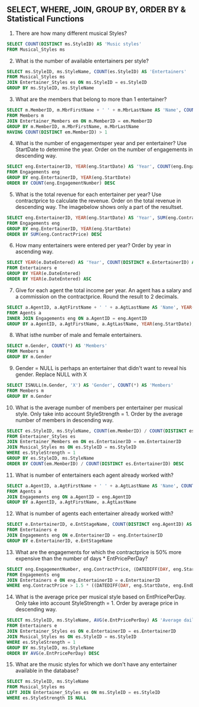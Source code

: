 ## SELECT, WHERE, JOIN, GROUP BY, ORDER BY & Statistical Functions

1. There are how many different musical Styles?

```sql
SELECT COUNT(DISTINCT ms.StyleID) AS 'Music styles'
FROM Musical_Styles ms
```

2. What is the number of available entertainers per style?

```sql
SELECT ms.StyleID, ms.StyleName, COUNT(es.StyleID) AS 'Entertainers'
FROM Musical_Styles ms
JOIN Entertainer_Styles es ON ms.StyleID = es.StyleID
GROUP BY ms.StyleID, ms.StyleName
```

3. What are the members that belong to more than 1 entertainer?

```sql
SELECT m.MemberID, m.MbrFirstName + ' ' + m.MbrLastName AS 'Name', COUNT(DISTINCT em.MemberID) AS 'Entertainers'
FROM Members m
JOIN Entertainer_Members em ON m.MemberID = em.MemberID
GROUP BY m.MemberID, m.MbrFirstName, m.MbrLastName
HAVING COUNT(DISTINCT em.MemberID) > 1
```

4. What is the number of engagementsper year and per entertainer? Use StartDate to determine the year. Order on the number of engagements in descending way.

```sql
SELECT eng.EntertainerID, YEAR(eng.StartDate) AS 'Year', COUNT(eng.EngagementNumber) AS 'Engagements'
FROM Engagements eng
GROUP BY eng.EntertainerID, YEAR(eng.StartDate)
ORDER BY COUNT(eng.EngagementNumber) DESC
```

5. What is the total revenue for each entertainer per year? Use contractprice to calculate the revenue. Order on the total revenue in descending way. The imagebelow shows only a part of the resultset.

```sql
SELECT eng.EntertainerID, YEAR(eng.StartDate) AS 'Year', SUM(eng.ContractPrice) AS 'Revenue'
FROM Engagements eng
GROUP BY eng.EntertainerID, YEAR(eng.StartDate)
ORDER BY SUM(eng.ContractPrice) DESC
```

6. How many entertainers were entered per year? Order by year in ascending way.

```sql
SELECT YEAR(e.DateEntered) AS 'Year', COUNT(DISTINCT e.EntertainerID) AS 'New entertainers'
FROM Entertainers e
GROUP BY YEAR(e.DateEntered)
ORDER BY YEAR(e.DateEntered) ASC
```

7. Give for each agent the total income per year. An agent has a salary and a commission on the contractprice. Round the result to 2 decimals.

```sql
SELECT a.AgentID, a.AgtFirstName + ' ' + a.AgtLastName AS 'Name', YEAR(eng.StartDate) AS 'Year', ROUND(SUM(a.CommissionRate * eng.ContractPrice) + a.Salary,2)  AS 'Income'
FROM Agents a
INNER JOIN Engagements eng ON a.AgentID = eng.AgentID
GROUP BY a.AgentID, a.AgtFirstName, a.AgtLastName, YEAR(eng.StartDate), a.Salary
```

8. What isthe number of male and female entertainers.

```sql
SELECT m.Gender, COUNT(*) AS 'Members'
FROM Members m
GROUP BY m.Gender
```

9. Gender = NULL is perhaps an entertainer that didn't want to reveal his gender. Replace NULL with X

```sql
SELECT ISNULL(m.Gender, 'X') AS 'Gender', COUNT(*) AS 'Members'
FROM Members m
GROUP BY m.Gender
```

10. What is the average number of members per entertainer per musical style. Only take into account StyleStrength = 1. Order by the average number of members in descending way.

```sql
SELECT es.StyleID, ms.StyleName, COUNT(em.MemberID) / COUNT(DISTINCT es.EntertainerID) As 'Average members'
FROM Entertainer_Styles es
JOIN Entertainer_Members em ON es.EntertainerID = em.EntertainerID
JOIN Musical_Styles ms ON es.StyleID = ms.StyleID
WHERE es.StyleStrength = 1
GROUP BY es.StyleID, ms.StyleName
ORDER BY COUNT(em.MemberID) / COUNT(DISTINCT es.EntertainerID) DESC
```

11. What is number of entertainers each agent already worked with?

```sql
SELECT a.AgentID, a.AgtFirstName + ' ' + a.AgtLastName AS 'Name', COUNT(DISTINCT eng.EntertainerID) AS 'Entertainers'
FROM Agents a
JOIN Engagements eng ON a.AgentID = eng.AgentID
GROUP BY a.AgentID, a.AgtFirstName, a.AgtLastName
```

12. What is number of agents each entertainer already worked with?

```sql
SELECT e.EntertainerID, e.EntStageName, COUNT(DISTINCT eng.AgentID) AS 'Agents'
FROM Entertainers e
JOIN Engagements eng ON e.EntertainerID = eng.EntertainerID
GROUP BY e.EntertainerID, e.EntStageName
```

13. What are the engagements for which the contractprice is 50% more expensive than the number of days \* EntPricePerDay?

```sql
SELECT eng.EngagementNumber, eng.ContractPrice, (DATEDIFF(DAY, eng.StartDate, eng.EndDate) + 1) * e.EntPricePerDay AS 'Calculated on daily rate'
FROM Engagements eng
JOIN Entertainers e ON eng.EntertainerID = e.EntertainerID
WHERE eng.ContractPrice > 1.5 * ((DATEDIFF(DAY, eng.StartDate, eng.EndDate) + 1) * e.EntPricePerDay)
```

14. What is the average price per musical style based on EntPricePerDay. Only take into account StyleStrength = 1. Order by average price in descending way.

```sql
SELECT ms.StyleID, ms.StyleName, AVG(e.EntPricePerDay) AS 'Average daily rate'
FROM Entertainers e
JOIN Entertainer_Styles es ON e.EntertainerID = es.EntertainerID
JOIN Musical_Styles ms ON es.StyleID = ms.StyleID
WHERE es.StyleStrength = 1
GROUP BY ms.StyleID, ms.StyleName
ORDER BY AVG(e.EntPricePerDay) DESC
```

15. What are the music styles for which we don't have any entertainer available in the database?

```sql
SELECT ms.StyleID, ms.StyleName
FROM Musical_Styles ms
LEFT JOIN Entertainer_Styles es ON ms.StyleID = es.StyleID
WHERE es.StyleStrength IS NULL
```
